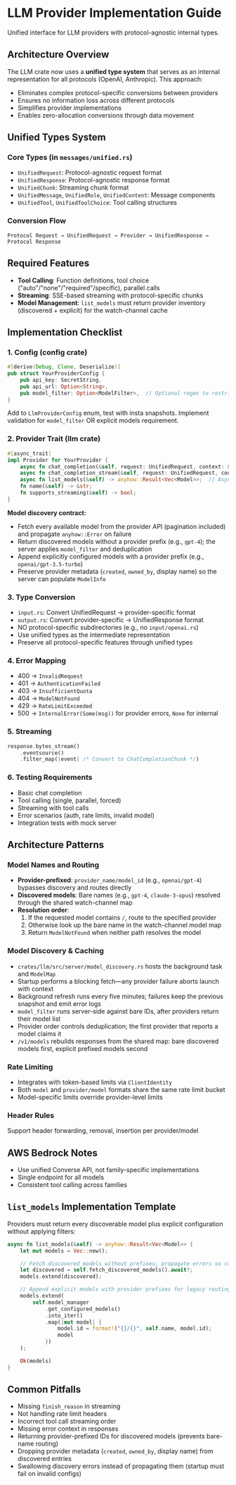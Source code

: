 # LLM Provider Implementation Guide

Unified interface for LLM providers with protocol-agnostic internal types.

## Architecture Overview

The LLM crate now uses a **unified type system** that serves as an internal representation for all protocols (OpenAI, Anthropic). This approach:
- Eliminates complex protocol-specific conversions between providers
- Ensures no information loss across different protocols
- Simplifies provider implementations
- Enables zero-allocation conversions through data movement

## Unified Types System

### Core Types (in `messages/unified.rs`)
- `UnifiedRequest`: Protocol-agnostic request format
- `UnifiedResponse`: Protocol-agnostic response format
- `UnifiedChunk`: Streaming chunk format
- `UnifiedMessage`, `UnifiedRole`, `UnifiedContent`: Message components
- `UnifiedTool`, `UnifiedToolChoice`: Tool calling structures

### Conversion Flow
```
Protocol Request → UnifiedRequest → Provider → UnifiedResponse → Protocol Response
```

## Required Features
- **Tool Calling**: Function definitions, tool choice ("auto"/"none"/"required"/specific), parallel calls
- **Streaming**: SSE-based streaming with protocol-specific chunks
- **Model Management**: `list_models` must return provider inventory (discovered + explicit) for the watch-channel cache

## Implementation Checklist

### 1. Config (config crate)
```rust
#[derive(Debug, Clone, Deserialize)]
pub struct YourProviderConfig {
    pub api_key: SecretString,
    pub api_url: Option<String>,
    pub model_filter: Option<ModelFilter>,  // Optional regex to restrict discovery
}
```
Add to `LlmProviderConfig` enum, test with insta snapshots. Implement validation for `model_filter` OR explicit models requirement.

### 2. Provider Trait (llm crate)
```rust
#[async_trait]
impl Provider for YourProvider {
    async fn chat_completion(&self, request: UnifiedRequest, context: &RequestContext) -> Result<UnifiedResponse>;
    async fn chat_completion_stream(&self, request: UnifiedRequest, context: &RequestContext) -> Result<ChatCompletionStream>;
    async fn list_models(&self) -> anyhow::Result<Vec<Model>>;  // Async for pattern-based discovery
    fn name(&self) -> &str;
    fn supports_streaming(&self) -> bool;
}
```

**Model discovery contract:**
- Fetch every available model from the provider API (pagination included) and propagate `anyhow::Error` on failure
- Return discovered models without a provider prefix (e.g., `gpt-4`); the server applies `model_filter` and deduplication
- Append explicitly configured models with a provider prefix (e.g., `openai/gpt-3.5-turbo`)
- Preserve provider metadata (`created`, `owned_by`, display name) so the server can populate `ModelInfo`

### 3. Type Conversion
- `input.rs`: Convert UnifiedRequest → provider-specific format
- `output.rs`: Convert provider-specific → UnifiedResponse format
- NO protocol-specific subdirectories (e.g., no `input/openai.rs`)
- Use unified types as the intermediate representation
- Preserve all protocol-specific features through unified types

### 4. Error Mapping
- 400 → `InvalidRequest`
- 401 → `AuthenticationFailed` 
- 403 → `InsufficientQuota`
- 404 → `ModelNotFound`
- 429 → `RateLimitExceeded`
- 500 → `InternalError(Some(msg))` for provider errors, `None` for internal

### 5. Streaming
```rust
response.bytes_stream()
    .eventsource()
    .filter_map(|event| /* Convert to ChatCompletionChunk */)
```

### 6. Testing Requirements
- Basic chat completion
- Tool calling (single, parallel, forced)
- Streaming with tool calls
- Error scenarios (auth, rate limits, invalid model)
- Integration tests with mock server

## Architecture Patterns

### Model Names and Routing
- **Provider-prefixed**: `provider_name/model_id` (e.g., `openai/gpt-4`) bypasses discovery and routes directly
- **Discovered models**: Bare names (e.g., `gpt-4`, `claude-3-opus`) resolved through the shared watch-channel map
- **Resolution order**:
  1. If the requested model contains `/`, route to the specified provider
  2. Otherwise look up the bare name in the watch-channel model map
  3. Return `ModelNotFound` when neither path resolves the model

### Model Discovery & Caching
- `crates/llm/src/server/model_discovery.rs` hosts the background task and `ModelMap`
- Startup performs a blocking fetch—any provider failure aborts launch with context
- Background refresh runs every five minutes; failures keep the previous snapshot and emit error logs
- `model_filter` runs server-side against bare IDs, after providers return their model list
- Provider order controls deduplication; the first provider that reports a model claims it
- `/v1/models` rebuilds responses from the shared map: bare discovered models first, explicit prefixed models second

### Rate Limiting
- Integrates with token-based limits via `ClientIdentity`
- Both `model` and `provider/model` formats share the same rate limit bucket
- Model-specific limits override provider-level limits

### Header Rules
Support header forwarding, removal, insertion per provider/model

## AWS Bedrock Notes
- Use unified Converse API, not family-specific implementations
- Single endpoint for all models
- Consistent tool calling across families

## `list_models` Implementation Template

Providers must return every discoverable model plus explicit configuration without applying filters:

```rust
async fn list_models(&self) -> anyhow::Result<Vec<Model>> {
    let mut models = Vec::new();

    // Fetch discovered models without prefixes; propagate errors so startup can fail fast
    let discovered = self.fetch_discovered_models().await?;
    models.extend(discovered);

    // Append explicit models with provider prefixes for legacy routing and overrides
    models.extend(
        self.model_manager
            .get_configured_models()
            .into_iter()
            .map(|mut model| {
                model.id = format!("{}/{}", self.name, model.id);
                model
            })
    );

    Ok(models)
}
```

## Common Pitfalls
- Missing `finish_reason` in streaming
- Not handling rate limit headers
- Incorrect tool call streaming order
- Missing error context in responses
- Returning provider-prefixed IDs for discovered models (prevents bare-name routing)
- Dropping provider metadata (`created`, `owned_by`, display name) from discovered entries
- Swallowing discovery errors instead of propagating them (startup must fail on invalid configs)
